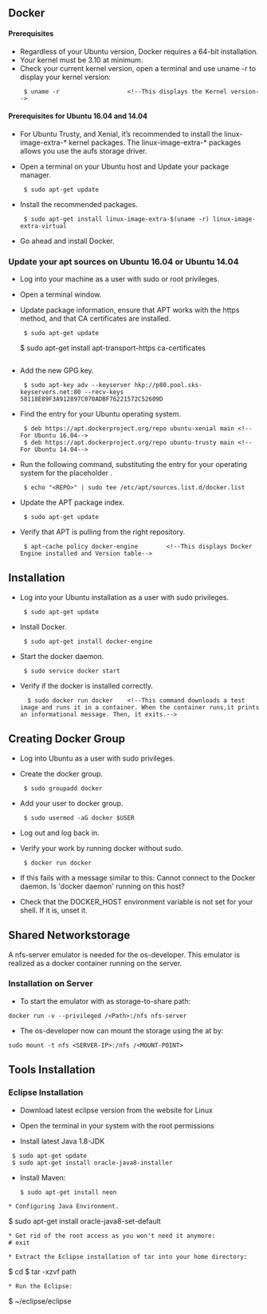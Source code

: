 ## Docker

#### Prerequisites

* Regardless of your Ubuntu version, Docker requires a 64-bit installation.
* Your kernel must be 3.10 at minimum.
* Check your current kernel version, open a terminal and use uname -r to display your kernel version:
  ```
   $ uname -r                   <!--This displays the Kernel version-->
  ```

#### Prerequisites for Ubuntu 16.04 and 14.04
* For Ubuntu Trusty, and Xenial, it’s recommended to install the linux-image-extra-* kernel packages.
   The linux-image-extra-* packages allows you use the aufs storage driver.
   
* Open a terminal on your Ubuntu host and Update your package manager.
  ```
   $ sudo apt-get update
  ```
* Install the recommended packages.
  ```
   $ sudo apt-get install linux-image-extra-$(uname -r) linux-image-extra-virtual
  ```
* Go ahead and install Docker.

### Update your apt sources on Ubuntu 16.04 or Ubuntu 14.04

* Log into your machine as a user with sudo or root privileges.

* Open a terminal window.

* Update package information, ensure that APT works with the https method, and that CA certificates are installed.
  ```
   $ sudo apt-get update
  ```
   $ sudo apt-get install apt-transport-https ca-certificates
  ```
* Add the new GPG key.
  ```
   $ sudo apt-key adv --keyserver hkp://p80.pool.sks-keyservers.net:80 --recv-keys 58118E89F3A912897C070ADBF76221572C52609D
  ```
* Find the entry for your Ubuntu operating system.
  ```
   $ deb https://apt.dockerproject.org/repo ubuntu-xenial main <!--For Ubuntu 16.04-->
   $ deb https://apt.dockerproject.org/repo ubuntu-trusty main <!--For Ubuntu 14.04-->
  ```

* Run the following command, substituting the entry for your operating system for the placeholder <REPO>.
  ```
   $ echo "<REPO>" | sudo tee /etc/apt/sources.list.d/docker.list
  ```
* Update the APT package index.
  ```
   $ sudo apt-get update
  ```
* Verify that APT is pulling from the right repository.
  ```
   $ apt-cache policy docker-engine        <!--This displays Docker Engine installed and Version table-->

  ```
## Installation

* Log into your Ubuntu installation as a user with sudo privileges.
  ```
   $ sudo apt-get update
  ```
* Install Docker.
  ```
   $ sudo apt-get install docker-engine
  ```
* Start the docker daemon.
  ```
   $ sudo service docker start
  ```
* Verify if the docker is installed correctly.
  ```
    $ sudo docker run docker    <!--This command downloads a test image and runs it in a container. When the container runs,it prints  an informational message. Then, it exits.-->
  ```
## Creating Docker Group
 
* Log into Ubuntu as a user with sudo privileges.

* Create the docker group.
  ```
   $ sudo groupadd docker
  ```
* Add your user to docker group.
  ```
   $ sudo usermod -aG docker $USER
  ```
* Log out and log back in.
  <!--This ensures your user is running with the correct permissions.-->

* Verify your work by running docker without sudo.
  ```
   $ docker run docker
  ```
* If this fails with a message similar to this:
   Cannot connect to the Docker daemon. Is 'docker daemon' running on this host?

* Check that the DOCKER_HOST environment variable is not set for your shell. If it is, unset it.


## Shared Networkstorage
A nfs-server emulator is needed for the os-developer. This emulator is realized as a docker container running on the server.
### Installation on Server
* To start the emulator with <Path> as storage-to-share path: 
```
docker run -v --privileged /<Path>:/nfs nfs-server 
```
* The os-developer now can mount the storage using the <SERVER-IP> at <MOUNT-POINT> by:

```
sudo mount -t nfs <SERVER-IP>:/nfs /<MOUNT-POINT> 
```

## Tools Installation

### Eclipse Installation

* Download latest eclipse version from the website for Linux

* Open the terminal in your system with the root permissions

* Install latest Java 1.8-JDK
 ```
  $ sudo apt-get update
  $ sudo apt-get install oracle-java8-installer
 ```
* Install Maven: 
  ```
  $ sudo apt-get install neon
 ```
* Configuring Java Environment.
  ```
  $ sudo apt-get install oracle-java8-set-default
  ```
* Get rid of the root access as you won't need it anymore:
  # exit

* Extract the Eclipse installation of tar into your home directory:
  ```
  $ cd 
  $ tar -xzvf path <!--path=path to your tar file -->
 ```
* Run the Eclipse:
  ```
  $ ~/eclipse/eclipse
  ``` 
